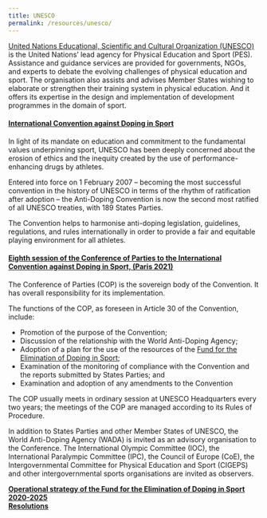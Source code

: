 ```yaml
---
title: UNESCO
permalink: /resources/unesco/
---
```

[United Nations Educational, Scientific and Cultural Organization (UNESCO)](https://en.unesco.org/themes/sport-and-anti-doping) is the United Nations’ lead agency for Physical Education and Sport (PES). Assistance and guidance services are provided for governments, NGOs, and experts to debate the evolving challenges of physical education and sport. The organisation also assists and advises Member States wishing to elaborate or strengthen their training system in physical education. And it offers its expertise in the design and implementation of development programmes in the domain of sport.

#### [International Convention against Doping in Sport](https://en.unesco.org/themes/sport-and-anti-doping/convention)
In light of its mandate on education and commitment to the fundamental values underpinning sport, UNESCO has been deeply concerned about the erosion of ethics and the inequity created by the use of performance-enhancing drugs by athletes.

Entered into force on 1 February 2007 – becoming the most successful convention in the history of UNESCO in terms of the rhythm of ratification after adoption – the Anti-Doping Convention is now the second most ratified of all UNESCO treaties, with 189 States Parties. 

The Convention helps to harmonise anti-doping legislation, guidelines, regulations, and rules internationally in order to provide a fair and equitable playing environment for all athletes. 

#### [Eighth session of the Conference of Parties to the International Convention against Doping in Sport, (Paris 2021)](https://unesdoc.unesco.org/ark:/48223/pf0000379713)

The Conference of Parties (COP) is the sovereign body of the Convention. It has overall responsibility for its implementation. 

The functions of the COP, as foreseen in Article 30 of the Convention, include: 
- Promotion of the purpose of the Convention; 
- Discussion of the relationship with the World Anti-Doping Agency; 
- Adoption of a plan for the use of the resources of the [Fund for the Elimination of Doping in Sport](https://en.unesco.org/themes/sport-and-anti-doping/fund);
- Examination of the monitoring of compliance with the Convention and the reports submitted by States Parties; and 
- Examination and adoption of any amendments to the Convention

The COP usually meets in ordinary session at UNESCO Headquarters every two years; the meetings of the COP are managed according to its Rules of Procedure. 

In addition to States Parties and other Member States of UNESCO, the World Anti-Doping Agency (WADA) is invited as an advisory organisation to the Conference. The International Olympic Committee (IOC), the International Paralympic Committee (IPC), the Council of Europe (CoE), the Intergovernmental Committee for Physical Education and Sport (CIGEPS) and other intergovernmental sports organisations are invited as observers.

**[Operational strategy of the Fund for the Elimination of Doping in Sport 2020-2025](https://unesdoc.unesco.org/ark:/48223/pf0000370041)**<br>
**[Resolutions](https://unesdoc.unesco.org/ark:/48223/pf0000379713)**